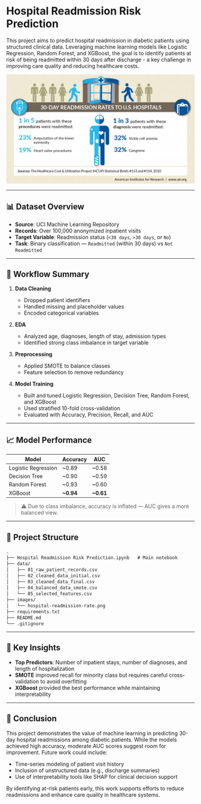 # Hospital Readmission Risk Prediction

This project aims to predict hospital readmission in diabetic patients using structured clinical data. Leveraging machine learning models like Logistic Regression, Random Forest, and XGBoost, the goal is to identify patients at risk of being readmitted within 30 days after discharge - a key challenge in improving care quality and reducing healthcare costs.

<p align="center">
  <img src="images/hosptial-readmission-rate.png" alt="Hospital Risk Predictor Image" width="650"/>
</p>

---

## 📊 Dataset Overview

- **Source**: UCI Machine Learning Repository  
- **Records**: Over 100,000 anonymized inpatient visits  
- **Target Variable**: Readmission status (`<30 days`, `>30 days`, or `No`)  
- **Task**: Binary classification — `Readmitted` (within 30 days) vs `Not Readmitted`

---

## 🔄 Workflow Summary

1. **Data Cleaning**
   - Dropped patient identifiers
   - Handled missing and placeholder values
   - Encoded categorical variables

2. **EDA**
   - Analyzed age, diagnoses, length of stay, admission types
   - Identified strong class imbalance in target variable

3. **Preprocessing**
   - Applied SMOTE to balance classes
   - Feature selection to remove redundancy

4. **Model Training**
   - Built and tuned Logistic Regression, Decision Tree, Random Forest, and XGBoost
   - Used stratified 10-fold cross-validation
   - Evaluated with Accuracy, Precision, Recall, and AUC

---

## 📈 Model Performance

| Model              | Accuracy | AUC   |
|-------------------|----------|-------|
| Logistic Regression | ~0.89    | ~0.58 |
| Decision Tree       | ~0.90    | ~0.59 |
| Random Forest       | ~0.93    | ~0.60 |
| XGBoost             | **~0.94**| **~0.61** |

> ⚠️ Due to class imbalance, accuracy is inflated — AUC gives a more balanced view.

---

## 📁 Project Structure

```text
.
├── Hospital Readmission Risk Prediction.ipynb   # Main notebook
├── data/
│   ├── 01_raw_patient_records.csv
│   ├── 02_cleaned_data_initial.csv
│   ├── 03_cleaned_data_final.csv
│   ├── 04_balanced_data_smote.csv
│   └── 05_selected_features.csv
├── images/
│   └── hospital-readmission-rate.png
├── requirements.txt
├── README.md
└── .gitignore
```

---

## 📌 Key Insights

- **Top Predictors**: Number of inpatient stays, number of diagnoses, and length of hospitalization
- **SMOTE** improved recall for minority class but requires careful cross-validation to avoid overfitting
- **XGBoost** provided the best performance while maintaining interpretability

---

## 🧠 Conclusion

This project demonstrates the value of machine learning in predicting 30-day hospital readmissions among diabetic patients. While the models achieved high accuracy, moderate AUC scores suggest room for improvement. Future work could include:

- Time-series modeling of patient visit history
- Inclusion of unstructured data (e.g., discharge summaries)
- Use of interpretability tools like SHAP for clinical decision support

By identifying at-risk patients early, this work supports efforts to reduce readmissions and enhance care quality in healthcare systems.

